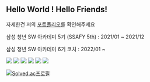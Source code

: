 
Hello World ! Hello Friends!
----------------------
자세한건 저의 [포트폴리오](https://equable-sunshine-572.notion.site/Backend-Developer-5746d749780440148c89cef6bec14d36)를 확인해주세요

삼성 청년 SW 아카데미 5기 (SSAFY 5th) : 2021/01 ~ 2021/12

삼성 청년 SW 아카데미 6기 코치 : 2022/01 ~ 


<img src="https://img.shields.io/badge/JAVA-007396?style=flat-square&logo=JAVA&logoColor=white"/></a>
<img src="https://img.shields.io/badge/Spring Boot-6DB33F?style=flat-square&logo=Spring&logoColor=white"/></a>
<img src="https://img.shields.io/badge/JPA-47A248?style=flat-square&logo=Hibernate&logoColor=white"/></a>
<img src="https://img.shields.io/badge/MySQL-4479A1?style=flat-square&logo=MySQL&logoColor=white"/></a>
<img src="https://img.shields.io/badge/Redis-DC382D?style=flat-square&logo=Redis&logoColor=white"/></a>
<img src="https://img.shields.io/badge/Jira-0052CC?style=flat-square&logo=Jira Software&logoColor=white"/></a>



[![Solved.ac프로필](http://mazassumnida.wtf/api/v2/generate_badge?boj=shining8543)](https://solved.ac/shining8543)



